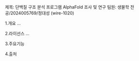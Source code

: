 제목: 단백질 구조 분석 프로그램 AlphaFold 조사 및 연구
팀원: 생물학 전공/2024005769/정대성 (wire-1020)

1.개요
...

2.라이선스
...

3.주요기능




4.출처
